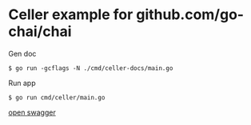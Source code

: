 # Celler example for github.com/go-chai/chai

Gen doc

```console
$ go run -gcflags -N ./cmd/celler-docs/main.go
```

Run app

```console
$ go run cmd/celler/main.go
```

[open swagger](http://localhost:8080/swagger/index.html)
